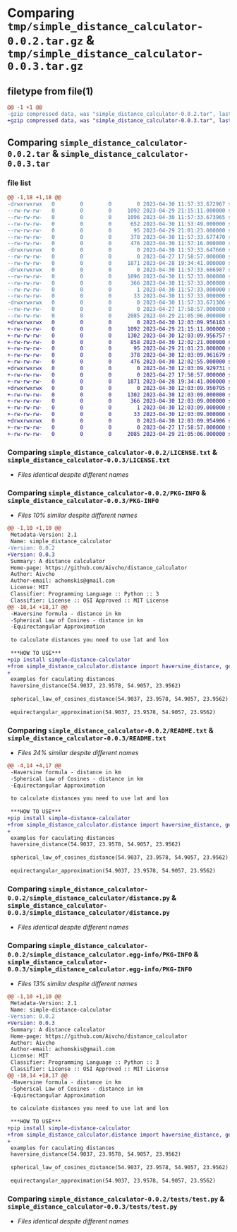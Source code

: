 # Comparing `tmp/simple_distance_calculator-0.0.2.tar.gz` & `tmp/simple_distance_calculator-0.0.3.tar.gz`

## filetype from file(1)

```diff
@@ -1 +1 @@
-gzip compressed data, was "simple_distance_calculator-0.0.2.tar", last modified: Sun Apr 30 11:57:33 2023, max compression
+gzip compressed data, was "simple_distance_calculator-0.0.3.tar", last modified: Sun Apr 30 12:03:09 2023, max compression
```

## Comparing `simple_distance_calculator-0.0.2.tar` & `simple_distance_calculator-0.0.3.tar`

### file list

```diff
@@ -1,18 +1,18 @@
-drwxrwxrwx   0        0        0        0 2023-04-30 11:57:33.672967 simple_distance_calculator-0.0.2/
--rw-rw-rw-   0        0        0     1092 2023-04-29 21:15:11.000000 simple_distance_calculator-0.0.2/LICENSE.txt
--rw-rw-rw-   0        0        0     1096 2023-04-30 11:57:33.673965 simple_distance_calculator-0.0.2/PKG-INFO
--rw-rw-rw-   0        0        0      652 2023-04-30 11:53:49.000000 simple_distance_calculator-0.0.2/README.txt
--rw-rw-rw-   0        0        0       95 2023-04-29 21:01:23.000000 simple_distance_calculator-0.0.2/pyproject.toml
--rw-rw-rw-   0        0        0      378 2023-04-30 11:57:33.677470 simple_distance_calculator-0.0.2/setup.cfg
--rw-rw-rw-   0        0        0      476 2023-04-30 11:57:16.000000 simple_distance_calculator-0.0.2/setup.py
-drwxrwxrwx   0        0        0        0 2023-04-30 11:57:33.647660 simple_distance_calculator-0.0.2/simple_distance_calculator/
--rw-rw-rw-   0        0        0        0 2023-04-27 17:58:57.000000 simple_distance_calculator-0.0.2/simple_distance_calculator/__init__.py
--rw-rw-rw-   0        0        0     1871 2023-04-28 19:34:41.000000 simple_distance_calculator-0.0.2/simple_distance_calculator/distance.py
-drwxrwxrwx   0        0        0        0 2023-04-30 11:57:33.666987 simple_distance_calculator-0.0.2/simple_distance_calculator.egg-info/
--rw-rw-rw-   0        0        0     1096 2023-04-30 11:57:33.000000 simple_distance_calculator-0.0.2/simple_distance_calculator.egg-info/PKG-INFO
--rw-rw-rw-   0        0        0      366 2023-04-30 11:57:33.000000 simple_distance_calculator-0.0.2/simple_distance_calculator.egg-info/SOURCES.txt
--rw-rw-rw-   0        0        0        1 2023-04-30 11:57:33.000000 simple_distance_calculator-0.0.2/simple_distance_calculator.egg-info/dependency_links.txt
--rw-rw-rw-   0        0        0       33 2023-04-30 11:57:33.000000 simple_distance_calculator-0.0.2/simple_distance_calculator.egg-info/top_level.txt
-drwxrwxrwx   0        0        0        0 2023-04-30 11:57:33.671306 simple_distance_calculator-0.0.2/tests/
--rw-rw-rw-   0        0        0        0 2023-04-27 17:58:57.000000 simple_distance_calculator-0.0.2/tests/__init__.py
--rw-rw-rw-   0        0        0     2085 2023-04-29 21:05:06.000000 simple_distance_calculator-0.0.2/tests/test.py
+drwxrwxrwx   0        0        0        0 2023-04-30 12:03:09.956183 simple_distance_calculator-0.0.3/
+-rw-rw-rw-   0        0        0     1092 2023-04-29 21:15:11.000000 simple_distance_calculator-0.0.3/LICENSE.txt
+-rw-rw-rw-   0        0        0     1302 2023-04-30 12:03:09.956757 simple_distance_calculator-0.0.3/PKG-INFO
+-rw-rw-rw-   0        0        0      858 2023-04-30 12:02:21.000000 simple_distance_calculator-0.0.3/README.txt
+-rw-rw-rw-   0        0        0       95 2023-04-29 21:01:23.000000 simple_distance_calculator-0.0.3/pyproject.toml
+-rw-rw-rw-   0        0        0      378 2023-04-30 12:03:09.961679 simple_distance_calculator-0.0.3/setup.cfg
+-rw-rw-rw-   0        0        0      476 2023-04-30 12:02:55.000000 simple_distance_calculator-0.0.3/setup.py
+drwxrwxrwx   0        0        0        0 2023-04-30 12:03:09.929731 simple_distance_calculator-0.0.3/simple_distance_calculator/
+-rw-rw-rw-   0        0        0        0 2023-04-27 17:58:57.000000 simple_distance_calculator-0.0.3/simple_distance_calculator/__init__.py
+-rw-rw-rw-   0        0        0     1871 2023-04-28 19:34:41.000000 simple_distance_calculator-0.0.3/simple_distance_calculator/distance.py
+drwxrwxrwx   0        0        0        0 2023-04-30 12:03:09.950795 simple_distance_calculator-0.0.3/simple_distance_calculator.egg-info/
+-rw-rw-rw-   0        0        0     1302 2023-04-30 12:03:09.000000 simple_distance_calculator-0.0.3/simple_distance_calculator.egg-info/PKG-INFO
+-rw-rw-rw-   0        0        0      366 2023-04-30 12:03:09.000000 simple_distance_calculator-0.0.3/simple_distance_calculator.egg-info/SOURCES.txt
+-rw-rw-rw-   0        0        0        1 2023-04-30 12:03:09.000000 simple_distance_calculator-0.0.3/simple_distance_calculator.egg-info/dependency_links.txt
+-rw-rw-rw-   0        0        0       33 2023-04-30 12:03:09.000000 simple_distance_calculator-0.0.3/simple_distance_calculator.egg-info/top_level.txt
+drwxrwxrwx   0        0        0        0 2023-04-30 12:03:09.954906 simple_distance_calculator-0.0.3/tests/
+-rw-rw-rw-   0        0        0        0 2023-04-27 17:58:57.000000 simple_distance_calculator-0.0.3/tests/__init__.py
+-rw-rw-rw-   0        0        0     2085 2023-04-29 21:05:06.000000 simple_distance_calculator-0.0.3/tests/test.py
```

### Comparing `simple_distance_calculator-0.0.2/LICENSE.txt` & `simple_distance_calculator-0.0.3/LICENSE.txt`

 * *Files identical despite different names*

### Comparing `simple_distance_calculator-0.0.2/PKG-INFO` & `simple_distance_calculator-0.0.3/PKG-INFO`

 * *Files 10% similar despite different names*

```diff
@@ -1,10 +1,10 @@
 Metadata-Version: 2.1
 Name: simple_distance_calculator
-Version: 0.0.2
+Version: 0.0.3
 Summary: A distance calculator
 Home-page: https://github.com/Aivcho/distance_calculator
 Author: Aivcho
 Author-email: achomskis@gmail.com
 License: MIT
 Classifier: Programming Language :: Python :: 3
 Classifier: License :: OSI Approved :: MIT License
@@ -18,14 +18,17 @@
 -Haversine formula - distance in km
 -Spherical Law of Cosines - distance in km
 -Equirectangular Approximation
 
 to calculate distances you need to use lat and lon
 
 ***HOW TO USE***
+pip install simple-distance-calculator
+from simple_distance_calculator.distance import haversine_distance, get_coordinates, spherical_law_of_cosines_distance, get_address, equirectangular_approximation
+
 examples for caculating distances
 haversine_distance(54.9037, 23.9578, 54.9057, 23.9562)
 
 spherical_law_of_cosines_distance(54.9037, 23.9578, 54.9057, 23.9562)
 
 equirectangular_approximation(54.9037, 23.9578, 54.9057, 23.9562)
```

### Comparing `simple_distance_calculator-0.0.2/README.txt` & `simple_distance_calculator-0.0.3/README.txt`

 * *Files 24% similar despite different names*

```diff
@@ -4,14 +4,17 @@
 -Haversine formula - distance in km
 -Spherical Law of Cosines - distance in km
 -Equirectangular Approximation
 
 to calculate distances you need to use lat and lon
 
 ***HOW TO USE***
+pip install simple-distance-calculator
+from simple_distance_calculator.distance import haversine_distance, get_coordinates, spherical_law_of_cosines_distance, get_address, equirectangular_approximation
+
 examples for caculating distances
 haversine_distance(54.9037, 23.9578, 54.9057, 23.9562)
 
 spherical_law_of_cosines_distance(54.9037, 23.9578, 54.9057, 23.9562)
 
 equirectangular_approximation(54.9037, 23.9578, 54.9057, 23.9562)
```

### Comparing `simple_distance_calculator-0.0.2/simple_distance_calculator/distance.py` & `simple_distance_calculator-0.0.3/simple_distance_calculator/distance.py`

 * *Files identical despite different names*

### Comparing `simple_distance_calculator-0.0.2/simple_distance_calculator.egg-info/PKG-INFO` & `simple_distance_calculator-0.0.3/simple_distance_calculator.egg-info/PKG-INFO`

 * *Files 13% similar despite different names*

```diff
@@ -1,10 +1,10 @@
 Metadata-Version: 2.1
 Name: simple-distance-calculator
-Version: 0.0.2
+Version: 0.0.3
 Summary: A distance calculator
 Home-page: https://github.com/Aivcho/distance_calculator
 Author: Aivcho
 Author-email: achomskis@gmail.com
 License: MIT
 Classifier: Programming Language :: Python :: 3
 Classifier: License :: OSI Approved :: MIT License
@@ -18,14 +18,17 @@
 -Haversine formula - distance in km
 -Spherical Law of Cosines - distance in km
 -Equirectangular Approximation
 
 to calculate distances you need to use lat and lon
 
 ***HOW TO USE***
+pip install simple-distance-calculator
+from simple_distance_calculator.distance import haversine_distance, get_coordinates, spherical_law_of_cosines_distance, get_address, equirectangular_approximation
+
 examples for caculating distances
 haversine_distance(54.9037, 23.9578, 54.9057, 23.9562)
 
 spherical_law_of_cosines_distance(54.9037, 23.9578, 54.9057, 23.9562)
 
 equirectangular_approximation(54.9037, 23.9578, 54.9057, 23.9562)
```

### Comparing `simple_distance_calculator-0.0.2/tests/test.py` & `simple_distance_calculator-0.0.3/tests/test.py`

 * *Files identical despite different names*

